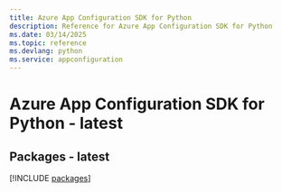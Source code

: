 ```yaml
---
title: Azure App Configuration SDK for Python
description: Reference for Azure App Configuration SDK for Python
ms.date: 03/14/2025
ms.topic: reference
ms.devlang: python
ms.service: appconfiguration
---
```

# Azure App Configuration SDK for Python - latest
## Packages - latest
[!INCLUDE [packages](app-configuration-index.md)]